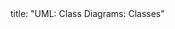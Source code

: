<frontmatter>
title: "UML: Class Diagrams: Classes"
</frontmatter>

<include src="navbar.md" boilerplate />

<include src="container-inPage-asFlat.md" boilerplate />